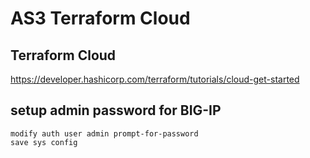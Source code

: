 # AS3 Terraform Cloud

##  Terraform Cloud
https://developer.hashicorp.com/terraform/tutorials/cloud-get-started

## setup admin password for BIG-IP
```
modify auth user admin prompt-for-password
save sys config

```
